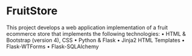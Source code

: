 # FruitStore
This project develops a web application implementation of a fruit ecommerce store that implements the following technologies:
• HTML & Bootstrap (version 4), CSS
• Python & Flask
• Jinja2 HTML Templates
• Flask-WTForms
• Flask-SQLAlchemy
